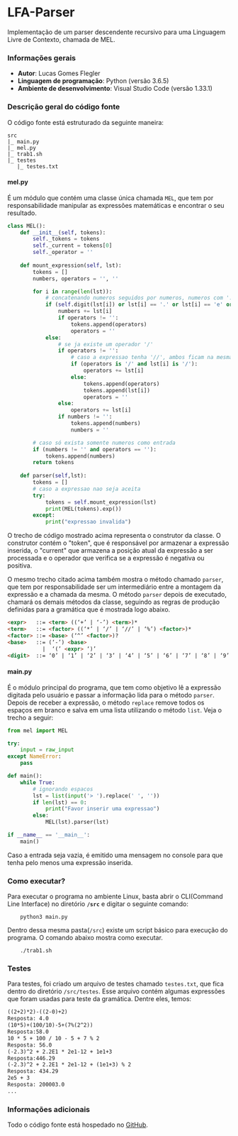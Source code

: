 # LFA-Parser
Implementação de um parser descendente recursivo para uma Linguagem Livre de Contexto, chamada de MEL.

### Informações gerais
- **Autor**: Lucas Gomes Flegler
- **Linguagem de programação**: Python (versão 3.6.5)
- **Ambiente de desenvolvimento**: Visual Studio Code (versão 1.33.1)

### Descrição geral do código fonte
O código fonte está estruturado da seguinte maneira:

```
src
|_ main.py
|_ mel.py
|_ trab1.sh
|_ testes
   |_ testes.txt
```


#### mel.py
É um módulo que contém uma classe única chamada `MEL`, que tem por responsabilidade manipular as expressões matemáticas e encontrar o seu resultado.

```python
class MEL():
    def __init__(self, tokens):
        self._tokens = tokens
        self._current = tokens[0]
        self._operator = ''
    
    def mount_expression(self, lst):
        tokens = []
        numbers, operators = '', ''

        for i in range(len(lst)):
            # concatenando numeros seguidos por numeros, numeros com '.' e numeros com 'e'
            if (self.digit(lst[i]) or lst[i] == '.' or lst[i] == 'e' or lst[i] == 'E'):
                numbers += lst[i]
                if operators != '':
                    tokens.append(operators)
                    operators = ''
            else:
                # se ja existe um operador '/'
                if operators != '':
                    # caso a expressao tenha '//', ambos ficam na mesma posicao da lista
                    if (operators is '/' and lst[i] is '/'):
                        operators += lst[i]
                    else:
                        tokens.append(operators)
                        tokens.append(lst[i])
                        operators = ''
                else:
                    operators += lst[i]
                if numbers != '':
                    tokens.append(numbers)
                    numbers = ''

        # caso só exista somente numeros como entrada
        if (numbers != '' and operators == ''):
            tokens.append(numbers)
        return tokens
    
    def parser(self,lst):
        tokens = []
        # caso a expressao nao seja aceita
        try:
            tokens = self.mount_expression(lst)
            print(MEL(tokens).exp())
        except:
            print("expressao invalida")

```
O trecho de código mostrado acima representa o construtor da classe. O construtor contém o "token", que é responsável por armazenar a expressão inserida, o "current" que armazena a posição atual da expressão a ser processada e o operador que verifica se a expressão é negativa ou positiva.

O mesmo trecho citado acima também mostra o método chamado `parser`, que tem por responsabilidade ser um intermediário entre a montagem da expressão e a chamada da mesma.
O método `parser` depois de executado, chamará os demais métodos da classe, seguindo as regras de produção definidas para a gramática que é mostrada logo abaixo.

```html
<expr>   ::= <term> ((‘+’ | ‘-’) <term>)*
<term>   ::= <factor> ((‘*’ | ‘/’ | ‘//’ | ‘%’) <factor>)*
<factor> ::= <base> (‘^’ <factor>)?
<base>   ::= (‘-’) <base>
           |  ‘(’ <expr> ‘)’
<digit>  ::= ‘0’ | ‘1’ | ‘2’ | ‘3’ | ‘4’ | ‘5’ | ‘6’ | ‘7’ | ‘8’ | ‘9’
```

#### main.py
É o módulo principal do programa, que tem como objetivo lê a expressão digitada pelo usuário e passar a informação lida para o método `parser`. Depois de receber a expressão, o método `replace` remove todos os espaços em branco e salva em uma lista utilizando o método `list`. Veja o trecho a seguir:

```python
from mel import MEL

try:
    input = raw_input
except NameError:
    pass

def main():
    while True:
        # ignorando espacos
        lst = list(input('> ').replace(' ', ''))
        if len(lst) == 0:
            print("Favor inserir uma expressao")
        else:
            MEL(lst).parser(lst)

if __name__ == '__main__':
    main()
```
Caso a entrada seja vazia, é emitido uma mensagem no console para que tenha pelo menos uma  expressão inserida.

### Como executar?
Para executar o programa no ambiente Linux, basta abrir o CLI(Command Line Interface) no diretório __`/src`__ e digitar o seguinte comando:

```shell
    python3 main.py
```

Dentro dessa mesma pasta(`/src`) existe um script básico para execução do programa. O comando abaixo mostra como executar.

```shell
    ./trab1.sh
```

### Testes
Para testes, foi criado um arquivo de testes chamado `testes.txt`, que fica dentro do diretório `/src/testes`. Esse arquivo contém algumas expressões que foram usadas para teste da gramática. Dentre eles, temos:
```txt
((2+2)*2)-((2-0)+2)
Resposta: 4.0
(10*5)+(100/10)-5+(7%(2^2))
Resposta:58.0
10 * 5 + 100 / 10 - 5 + 7 % 2
Resposta: 56.0
(-2.3)^2 + 2.2E1 * 2e1-12 + 1e1+3
Resposta:446.29
(-2.3)^2 + 2.2E1 * 2e1-12 + (1e1+3) % 2
Resposta: 434.29
2e5 + 3
Resposta: 200003.0
...
```

### Informações adicionais
Todo o código fonte está hospedado no [GitHub](https://github.com/lukasg18/LFA-PARSER).

